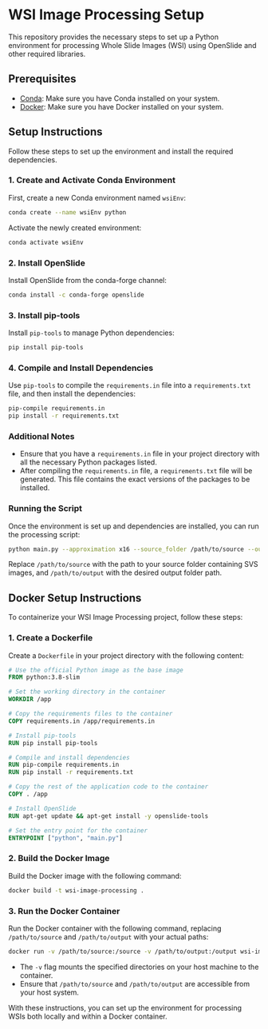 # WSI Image Processing Setup

This repository provides the necessary steps to set up a Python environment for processing Whole Slide Images (WSI) using OpenSlide and other required libraries.

## Prerequisites

- [Conda](https://docs.conda.io/projects/conda/en/latest/user-guide/install/index.html): Make sure you have Conda installed on your system.
- [Docker](https://docs.docker.com/get-docker/): Make sure you have Docker installed on your system.

## Setup Instructions

Follow these steps to set up the environment and install the required dependencies.

### 1. Create and Activate Conda Environment

First, create a new Conda environment named `wsiEnv`:

```bash
conda create --name wsiEnv python
```

Activate the newly created environment:

```bash
conda activate wsiEnv
```

### 2. Install OpenSlide

Install OpenSlide from the conda-forge channel:

```bash
conda install -c conda-forge openslide
```

### 3. Install pip-tools

Install `pip-tools` to manage Python dependencies:

```bash
pip install pip-tools
```

### 4. Compile and Install Dependencies

Use `pip-tools` to compile the `requirements.in` file into a `requirements.txt` file, and then install the dependencies:

```bash
pip-compile requirements.in
pip install -r requirements.txt
```

### Additional Notes

- Ensure that you have a `requirements.in` file in your project directory with all the necessary Python packages listed.
- After compiling the `requirements.in` file, a `requirements.txt` file will be generated. This file contains the exact versions of the packages to be installed.

### Running the Script

Once the environment is set up and dependencies are installed, you can run the processing script:

```bash
python main.py --approximation x16 --source_folder /path/to/source --output_folder /path/to/output
```

Replace `/path/to/source` with the path to your source folder containing SVS images, and `/path/to/output` with the desired output folder path.

## Docker Setup Instructions

To containerize your WSI Image Processing project, follow these steps:

### 1. Create a Dockerfile

Create a `Dockerfile` in your project directory with the following content:

```dockerfile
# Use the official Python image as the base image
FROM python:3.8-slim

# Set the working directory in the container
WORKDIR /app

# Copy the requirements files to the container
COPY requirements.in /app/requirements.in

# Install pip-tools
RUN pip install pip-tools

# Compile and install dependencies
RUN pip-compile requirements.in
RUN pip install -r requirements.txt

# Copy the rest of the application code to the container
COPY . /app

# Install OpenSlide
RUN apt-get update && apt-get install -y openslide-tools

# Set the entry point for the container
ENTRYPOINT ["python", "main.py"]
```

### 2. Build the Docker Image

Build the Docker image with the following command:

```bash
docker build -t wsi-image-processing .
```

### 3. Run the Docker Container

Run the Docker container with the following command, replacing `/path/to/source` and `/path/to/output` with your actual paths:

```bash
docker run -v /path/to/source:/source -v /path/to/output:/output wsi-image-processing --approximation x16 --source_folder /source --output_folder /output
```

- The `-v` flag mounts the specified directories on your host machine to the container.
- Ensure that `/path/to/source` and `/path/to/output` are accessible from your host system.

With these instructions, you can set up the environment for processing WSIs both locally and within a Docker container.